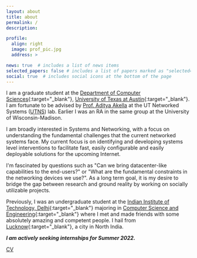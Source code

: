 ```yaml
---
layout: about
title: about
permalink: /
description: 

profile:
  align: right
  image: prof_pic.jpg
  address: >

news: true  # includes a list of news items
selected_papers: false # includes a list of papers marked as "selected={true}"
social: true  # includes social icons at the bottom of the page
---
```


I am a graduate student at the [Department of Computer Sciences](https://cs.utexas.edu){:target="_blank"}, [University of Texas at Austin](https://utexas.edu){:target="_blank"}.
I am fortunate to be advised by [Prof. Aditya Akella](https://www.cs.utexas.edu/~akella/) at the UT Networked Systems ([UTNS](https://utns.cs.utexas.edu/)) lab.
Earlier I was an RA in the same group at the University of Wisconsin-Madison.  

I am broadly interested in Systems and Networking, with a focus on understanding the fundamental challenges that the current networked systems face. My current focus is on identifying and developing systems level interventions to facilitate fast, easily configurable and easily deployable solutions for the upcoming Internet.  

I'm fascinated by questions such as "Can we bring datacenter-like capabilities to the end-users?" or "What are the fundamental constraints in the networking devices we use?". As a long term goal, it is my desire to bridge the gap between research and ground reality by working on socially utilizable projects.

Previously, I was an undergraduate student at the [Indian Institute of Technology, Delhi](https://home.iitd.ac.in/){:target="_blank"} majoring in [Computer Science and Engineering](https://cse.iitd.ac.in){:target="_blank"} where I met and made friends with some absolutely amazing and competent people. I hail from [Lucknow](https://goo.gl/maps/yNiHPh9WgNbjwPeH9){:target="_blank"}, a city in North India.

**_I am actively seeking internships for Summer 2022._**

[CV](assets/pdf/resume_intern.pdf)
